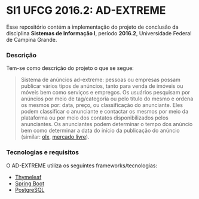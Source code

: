 SI1 UFCG 2016.2: AD-EXTREME
===

Esse repositório contém a implementação do projeto de conclusão da disciplina **Sistemas de Informação I**, período **2016.2**, Universidade Federal de Campina Grande.

### Descrição
Tem-se como descrição do projeto o que se segue:

> Sistema de anúncios ad-extreme: pessoas ou empresas possam publicar vários tipos de anúncios, tanto para venda de imóveis ou móveis bem como serviços e empregos. Os usuários pesquisam por anúncios por meio de tag/categoria ou pelo título do mesmo e ordena os mesmos por: data, preço, ou classificação do anunciante. Eles podem classificar o anunciante e contactar os mesmos por meio da plataforma ou por meio dos contatos disponibilizados pelos anunciantes. Os anunciantes podem determinar o tempo dos anúncio bem como determinar a data do início da publicação do anúncio (similar: [olx](www.olx.com.br), [mercado livre](www.mercadolivre.com.br)).

### Tecnologias e requisitos
O AD-EXTREME utiliza os seguintes frameworks/tecnologias:

* [Thymeleaf](http://www.thymeleaf.org)
* [Spring Boot](https://projects.spring.io/spring-boot/)
* [PostgreSQL](https://www.postgresql.org/)
